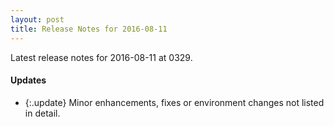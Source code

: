 ```yaml
---
layout: post
title: Release Notes for 2016-08-11
---
```


Latest release notes for 2016-08-11 at 0329.

<div class='updates' markdown='1'>

#### Updates

- {:.update} Minor enhancements, fixes or environment changes not listed in detail.

</div>


